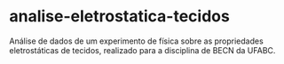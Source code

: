 # analise-eletrostatica-tecidos
Análise de dados de um experimento de física sobre as propriedades eletrostáticas de tecidos, realizado para a disciplina de BECN da UFABC.
